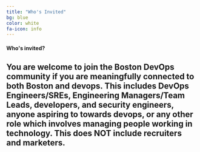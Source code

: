 ```yaml
---
title: "Who's Invited"
bg: blue
color: white
fa-icon: info
---
```


#### Who's invited? 

## You are welcome to join the Boston DevOps community if you are meaningfully connected to both Boston and devops. This includes DevOps Engineers/SREs, Engineering Managers/Team Leads, developers, and security engineers, anyone aspiring to towards devops, or any other role which involves managing people working in technology. This does NOT include recruiters and marketers.
